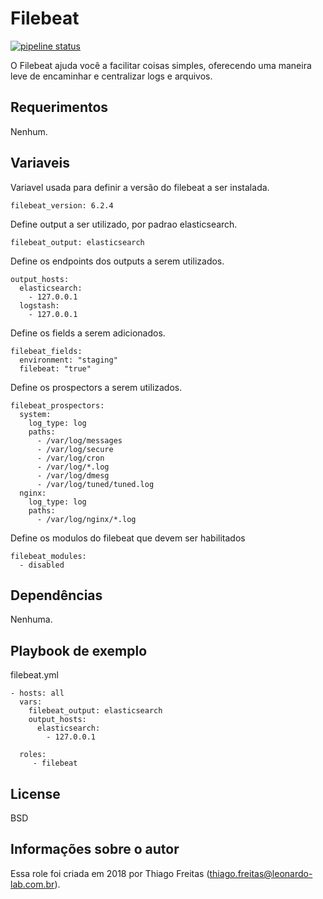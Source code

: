Filebeat
=========

[![pipeline status](https://git.tray.net.br/infra/sre/iac-ansible/roles/filebeat/badges/master/pipeline.svg)](https://git.tray.net.br/infra/sre/iac-ansible/roles/filebeat/commits/master)

O Filebeat ajuda você a facilitar coisas simples, oferecendo uma maneira leve de encaminhar e centralizar logs e arquivos.

Requerimentos
------------

Nenhum.

Variaveis
--------------

Variavel usada para definir a versão do filebeat a ser instalada.

    filebeat_version: 6.2.4

Define output a ser utilizado, por padrao elasticsearch.

    filebeat_output: elasticsearch

Define os endpoints dos outputs a serem utilizados.

    output_hosts:
      elasticsearch:
        - 127.0.0.1
      logstash:
        - 127.0.0.1

Define os fields a serem adicionados.

    filebeat_fields:
      environment: "staging"
      filebeat: "true"

Define os prospectors a serem utilizados.

    filebeat_prospectors:
      system:
        log_type: log
        paths:
          - /var/log/messages
          - /var/log/secure
          - /var/log/cron
          - /var/log/*.log
          - /var/log/dmesg
          - /var/log/tuned/tuned.log
      nginx:
        log_type: log
        paths:
          - /var/log/nginx/*.log

Define os modulos do filebeat que devem ser habilitados

    filebeat_modules:
      - disabled

Dependências
------------

Nenhuma.

Playbook de exemplo
----------------

filebeat.yml

    - hosts: all
      vars:
        filebeat_output: elasticsearch
        output_hosts:
          elasticsearch:
            - 127.0.0.1

      roles:
         - filebeat

License
-------

BSD

Informações sobre o autor
------------------

Essa role foi criada em 2018 por Thiago Freitas (thiago.freitas@leonardo-lab.com.br).

